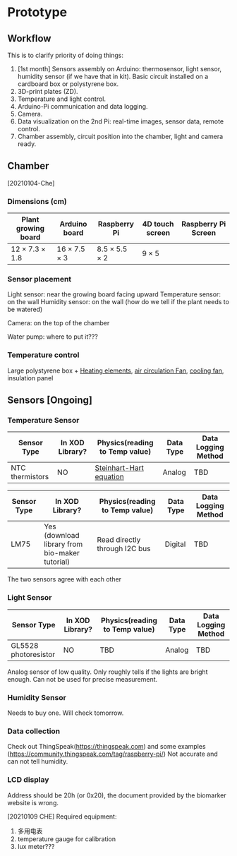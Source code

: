 # Prototype

## Workflow

This is to clarify priority of doing things:

1. [1st month] Sensors assembly on Arduino: thermosensor, light sensor, humidity sensor (if we have that in kit). Basic circuit installed on a cardboard box or polystyrene box.
2. 3D-print plates (ZD).
3. Temperature and light control. 
4. Arduino-Pi communication and data logging.
5. Camera.
6. Data visualization on the 2nd Pi: real-time images, sensor data, remote control.
7. Chamber assembly, circuit position into the chamber, light and camera ready.

## Chamber

[20210104-Che]

### Dimensions (cm)

| Plant growing board    | Arduino board        | Raspberry Pi          | 4D touch screen | Raspberry Pi Screen |
| ---------------------- | -------------------- | --------------------- | --------------- | ------------------- |
| $12\times7.3\times1.8$ | $16\times7.5\times3$ | $8.5\times5.5\times2$ | $9\times5$      |                     |

### Sensor placement

Light sensor: near the growing board facing upward
Temperature sensor: on the wall
Humidity sensor: on the wall (how do we tell if the plant needs to be watered)

Camera: on the top of the chamber

Water pump: where to put it???

### Temperature control

Large polystyrene box +
[Heating elements](https://uk.rs-online.com/web/p/heating-elements/2995950/), [air circulation Fan](https://uk.rs-online.com/web/p/axial-fans/6688827/), [cooling fan](https://www.banggood.com/Geekcreit-12V-6A-DIY-Electronic-Semiconductor-Refrigerator-Radiator-Cooling-Equipment-p-1074404.html?akmClientCountry=CN&cur_warehouse=CN), insulation panel


## Sensors [Ongoing]

### Temperature Sensor

| Sensor Type| In XOD Library? | Physics(reading to Temp value)| Data Type |   Data Logging Method|
| ---------- | --------- | -------- | -------- | ----------- |
| NTC thermistors    | NO       |   [Steinhart-Hart equation](https://learn.adafruit.com/thermistor/using-a-thermistor) | Analog     | TBD|

| Sensor Type| In XOD Library? | Physics(reading to Temp value)| Data Type |   Data Logging Method|
| ---------- | --------- | -------- | -------- | ----------- |
| LM75   | Yes (download library from bio-maker tutorial)       |   Read directly through I2C bus | Digital | TBD|

The two sensors agree with each other

### Light Sensor
| Sensor Type| In XOD Library? | Physics(reading to Temp value)| Data Type |   Data Logging Method|
| ---------- | --------- | -------- | -------- | ----------- |
|GL5528 photoresistor| NO      |  TBD  | Analog | TBD|

Analog sensor of low quality. Only roughly tells if the lights are bright enough. Can not be used for precise measurement.

### Humidity Sensor
Needs to buy one. Will check tomorrow.

### Data collection

Check out ThingSpeak(https://thingspeak.com) and some examples (https://community.thingspeak.com/tag/raspberry-pi/)
Not accurate and can not tell humidity. 

### LCD display
Address should be 20h (or 0x20), the document provided by the biomarker website is wrong.


[20210109 CHE]
Required equipment:
1. 多用电表
2.  temperature gauge for calibration
3.  lux meter???


